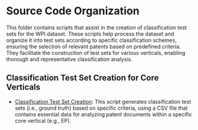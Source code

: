 # Source Code Organization
This folder contains scripts that assist in the creation of classification test sets for the WPI dataset. These scripts help process the dataset and organize it into test sets according to specific classification schemes, ensuring the selection of relevant patents based on predefined criteria. They facilitate the construction of test sets for various verticals, enabling thorough and representative classification analysis.

## Classification Test Set Creation for Core Verticals
- [Classification Test Set Creation](https://github.com/cs1msa/WPIplus/blob/main/Ground%20Truths/Classification/Source%20Code/Classification%20Test%20Set%20Creation.ipynb): This script generates classification test sets (i.e., ground truth) based on specific criteria, using a CSV file that contains essential data for analyzing patent documents within a specific core vertical (e.g., EP).
